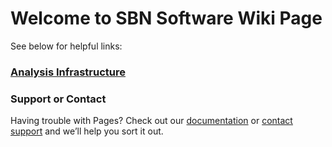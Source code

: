 # Welcome to SBN Software Wiki Page

See below for helpful links:

### [Analysis Infrastructure](AnalysisInfrastructure/index.md)

### Support or Contact

Having trouble with Pages? Check out our [documentation](https://help.github.com/categories/github-pages-basics/) or [contact support](https://github.com/contact) and we’ll help you sort it out.
